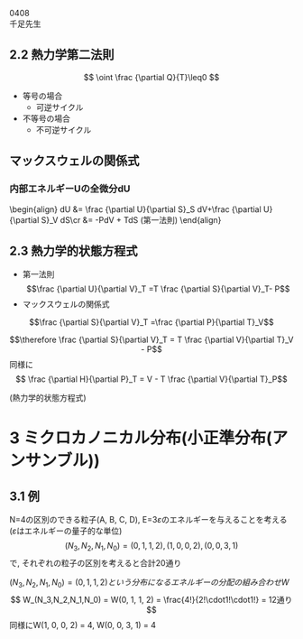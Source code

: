 >>>
0408  
千足先生
>>>

## 2.2 熱力学第二法則
$$
\oint \frac {\partial Q}{T}\leq0
$$
- 等号の場合
  - 可逆サイクル
- 不等号の場合
  - 不可逆サイクル

## マックスウェルの関係式
### 内部エネルギーUの全微分dU
\begin{align}
dU &= \frac {\partial U}{\partial S}_S dV+\frac {\partial U}{\partial S}_V dS\cr
   &= -PdV + TdS (第一法則)
\end{align}
## 2.3 熱力学的状態方程式
- 第一法則
$$\frac {\partial U}{\partial V}_T =T \frac {\partial S}{\partial V}_T- P$$
- マックスウェルの関係式

$$\frac {\partial S}{\partial V}_T =\frac {\partial P}{\partial T}_V$$

$$\therefore \frac {\partial S}{\partial V}_T = T \frac {\partial V}{\partial T}_V - P$$
同様に
$$ \frac {\partial H}{\partial P}_T = V - T \frac {\partial V}{\partial T}_P$$

(熱力学的状態方程式)

# 3 ミクロカノニカル分布(小正準分布(アンサンブル))
## 3.1 例
N=4の区別のできる粒子(A, B, C, D), E=3$\varepsilon$のエネルギーを与えることを考える  
($\varepsilon$はエネルギーの量子的な単位)
$$(N_3, N_2, N_1, N_0) = (0, 1, 1, 2), (1, 0, 0, 2), (0, 0, 3, 1)$$
で, それぞれの粒子の区別を考えると合計20通り

$(N_3, N_2, N_1, N_0) = (0, 1, 1, 2)という分布になるエネルギーの分配の組み合わせW$
$$
W_(N_3,N_2,N_1,N_0) = W(0, 1, 1, 2) = \frac{4!}{2!\cdot1!\cdot1!} = 12通り
$$
同様にW(1, 0, 0, 2) = 4, W(0, 0, 3, 1) = 4
